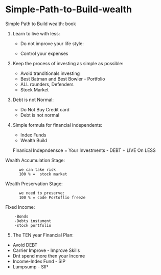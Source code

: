 # Simple-Path-to-Build-wealth


Simple Path to Build wealth: book

1. Learn to live with less:

	- Do not improve your life style:

	- Control your expenses

2. Keep the process of investing as simple as possible:

	- Avoid tranditionals investing
	- Best Batman and Best Bowler - Portfolio
	- ALL rounders, Defenders
	- Stock Market

3. Debt is not Normal:

	- Do Not Buy Credit card
	- Debt is not normal

4. Simple formula for financial independents:

	- Index Funds
	- Wealth Build 
	
     Finanical Indepndensce  =   Your Investments -   DEBT + LIVE On LESS
       


Wealth Accumulation Stage:

          we can take risk
          100 % =  stock market

Wealth Preservation Stage:

          we need to preserve:
          100 % = code Portoflio freeze

Fixed Income:

        -Bonds
        -Debts instument
        -stock portfolio

5. The TEN year Financial Plan:

- Avoid DEBT
- Carrier Improve - Improve Skills
- Dnt spend more then your Income
- Income-Index Fund - SIP
- Lumpsump - SIP 






	







